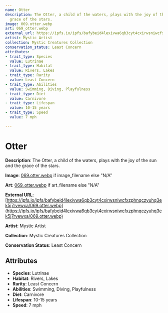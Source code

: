 ```yaml
---
name: Otter
description: The Otter, a child of the waters, plays with the joy of the sun and the
  grace of the stars.
image: 069.otter.webp
art: 069_otter.webp
external_url: https://ipfs.io/ipfs/bafybeid4lexivwa6qb3cyt4cxirwsniwcfxzphnqczyuhq3ek5j7rvewxa/069.otter.webp
artist: Mystic Artist
collection: Mystic Creatures Collection
conservation_status: Least Concern
attributes:
- trait_type: Species
  value: Lutrinae
- trait_type: Habitat
  value: Rivers, Lakes
- trait_type: Rarity
  value: Least Concern
- trait_type: Abilities
  value: Swimming, Diving, Playfulness
- trait_type: Diet
  value: Carnivore
- trait_type: Lifespan
  value: 10-15 years
- trait_type: Speed
  value: 7 mph

---
```


# Otter

**Description**: The Otter, a child of the waters, plays with the joy of the sun and the grace of the stars.

**Image**: [069.otter.webp](./069.otter.webp) if image_filename else "N/A"

**Art**: [069_otter.webp](./069_otter.webp) if art_filename else "N/A"

**External URL**: [https://ipfs.io/ipfs/bafybeid4lexivwa6qb3cyt4cxirwsniwcfxzphnqczyuhq3ek5j7rvewxa/069.otter.webp](https://ipfs.io/ipfs/bafybeid4lexivwa6qb3cyt4cxirwsniwcfxzphnqczyuhq3ek5j7rvewxa/069.otter.webp)

**Artist**: Mystic Artist

**Collection**: Mystic Creatures Collection

**Conservation Status**: Least Concern

## Attributes
- **Species**: Lutrinae
- **Habitat**: Rivers, Lakes
- **Rarity**: Least Concern
- **Abilities**: Swimming, Diving, Playfulness
- **Diet**: Carnivore
- **Lifespan**: 10-15 years
- **Speed**: 7 mph

